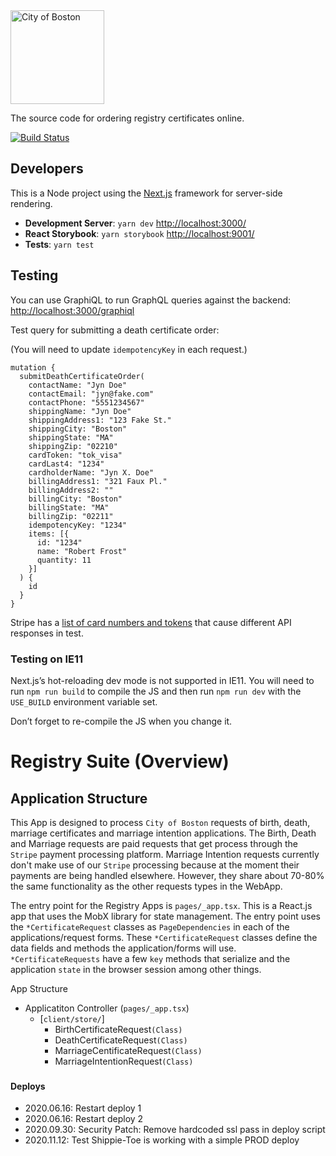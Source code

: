 <img src="https://cloud.githubusercontent.com/assets/9234/19400090/8c20c53c-9222-11e6-937c-02bce55e5301.png" alt="City of Boston" width="150" />

The source code for ordering registry certificates online.

[![Build Status](https://travis-ci.org/CityOfBoston/registry-certs.svg?branch=develop)](https://travis-ci.org/CityOfBoston/registry-certs)

## Developers

This is a Node project using the [Next.js](https://github.com/zeit/next.js/)
framework for server-side rendering.

 * **Development Server**: `yarn dev` <http://localhost:3000/>
 * **React Storybook**: `yarn storybook` <http://localhost:9001/>
 * **Tests**: `yarn test`

 ## Testing

You can use GraphiQL to run GraphQL queries against the backend: <http://localhost:3000/graphiql>

Test query for submitting a death certificate order:

(You will need to update `idempotencyKey` in each request.)

```
mutation {
  submitDeathCertificateOrder(
    contactName: "Jyn Doe"
    contactEmail: "jyn@fake.com"
    contactPhone: "5551234567"
    shippingName: "Jyn Doe"
    shippingAddress1: "123 Fake St."
    shippingCity: "Boston"
    shippingState: "MA"
    shippingZip: "02210"
    cardToken: "tok_visa"
    cardLast4: "1234"
    cardholderName: "Jyn X. Doe"
    billingAddress1: "321 Faux Pl."
    billingAddress2: ""
    billingCity: "Boston"
    billingState: "MA"
    billingZip: "02211"
    idempotencyKey: "1234"
    items: [{
      id: "1234"
      name: "Robert Frost"
      quantity: 11
    }]
  ) {
    id
  } 
}
 ```

Stripe has a [list of card numbers and
tokens](https://stripe.com/docs/testing#cards) that cause different API
responses in test.

### Testing on IE11

Next.js’s hot-reloading dev mode is not supported in IE11. You will need to run
`npm run build` to compile the JS and then run `npm run dev` with the
`USE_BUILD` environment variable set.

Don’t forget to re-compile the JS when you change it.

# Registry Suite (Overview)
## Application Structure

This App is designed to process `City of Boston` requests of birth, death, marriage certificates and marriage intention applications. The Birth, Death and Marriage requests are paid requests that get process through the `Stripe` payment processing platform. Marriage Intention requests currently don't make use of our `Stripe` processing because at the moment their payments are being handled elsewhere. However, they share about 70-80% the same functionality as the other requests types in the WebApp.

The entry point for the Registry Apps is `pages/_app.tsx`. This is a React.js app that uses the MobX library for state management. The entry point uses the `*CertificateRequest` classes as `PageDependencies` in each of the applications/request forms. These `*CertificateRequest` classes define the data fields and methods the application/forms will use. `*CertificateRequests` have a few `key` methods that serialize and the application `state` in the browser session among other things.

App Structure

- Applicatiton Controller (`pages/_app.tsx`)
  - [`client/store/`]
    - BirthCertificateRequest`(Class)`
    - DeathCertificateRequest`(Class)`
    - MarriageCentificateRequest`(Class)`
    - MarriageIntentionRequest`(Class)`

### 

#### Deploys
- 2020.06.16: Restart deploy 1
- 2020.06.16: Restart deploy 2
- 2020.09.30: Security Patch: Remove hardcoded ssl pass in deploy script
- 2020.11.12: Test Shippie-Toe is working with a simple PROD deploy
